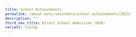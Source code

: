 ```yaml
---
title: School Achievements
permalink: /about-mshs/secondary/school-achievements/2025/
description: ""
third_nav_title: Direct School Admission (DSA)
variant: tiptap
---
```

